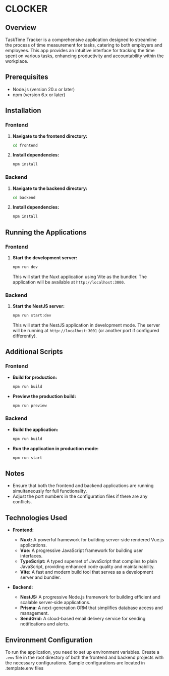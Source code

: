 # CLOCKER

## Overview

TaskTime Tracker is a comprehensive application designed to streamline the process of time measurement for tasks, catering to both employers and employees. This app provides an intuitive interface for tracking the time spent on various tasks, enhancing productivity and accountability within the workplace.

## Prerequisites

- Node.js (version 20.x or later)
- npm (version 6.x or later)

## Installation

### Frontend

1. **Navigate to the frontend directory:**

   ```bash
   cd frontend
   ```

2. **Install dependencies:**

   ```bash
   npm install
   ```

### Backend

1. **Navigate to the backend directory:**

   ```bash
   cd backend
   ```

2. **Install dependencies:**

   ```bash
   npm install
   ```

## Running the Applications

### Frontend

1. **Start the development server:**

   ```bash
   npm run dev
   ```

   This will start the Nuxt application using Vite as the bundler. The application will be available at `http://localhost:3000`.

### Backend

1. **Start the NestJS server:**

   ```bash
   npm run start:dev
   ```

   This will start the NestJS application in development mode. The server will be running at `http://localhost:3001` (or another port if configured differently).

## Additional Scripts

### Frontend

- **Build for production:**

  ```bash
  npm run build
  ```

- **Preview the production build:**

  ```bash
  npm run preview
  ```

### Backend

- **Build the application:**

  ```bash
  npm run build
  ```

- **Run the application in production mode:**

  ```bash
  npm run start
  ```

## Notes

- Ensure that both the frontend and backend applications are running simultaneously for full functionality.
- Adjust the port numbers in the configuration files if there are any conflicts.

## Technologies Used

- **Frontend:**

  - **Nuxt:** A powerful framework for building server-side rendered Vue.js applications.
  - **Vue:** A progressive JavaScript framework for building user interfaces.
  - **TypeScript:** A typed superset of JavaScript that compiles to plain JavaScript, providing enhanced code quality and maintainability.
  - **Vite:** A fast and modern build tool that serves as a development server and bundler.

- **Backend:**
  - **NestJS:** A progressive Node.js framework for building efficient and scalable server-side applications.
  - **Prisma:** A next-generation ORM that simplifies database access and management.
  - **SendGrid:** A cloud-based email delivery service for sending notifications and alerts.

## Environment Configuration

To run the application, you need to set up environment variables. Create a `.env` file in the root directory of both the frontend and backend projects with the necessary configurations. Sample configurations are located in .template.env files
